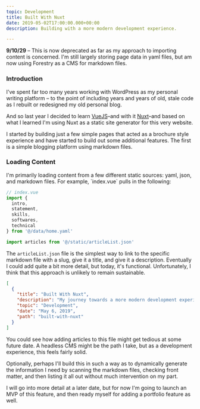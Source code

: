```yaml
---
topic: Development
title: Built With Nuxt
date: 2019-05-02T17:00:00.000+00:00
description: Building with a more modern development experience.

---
```

**9/10/29** – This is now deprecated as far as my approach to importing content is concerned. I'm still largely storing page data in yaml files, but am now using Forestry as a CMS for markdown files.

### Introduction

I've spent far too many years working with WordPress as my personal writing platform – to the point of including years and years of old, stale code as I rebuilt or redesigned my old personal blog.

And so last year I decided to learn [VueJS](https://vuejs.org/)–and with it [Nuxt](https://nuxtjs.org/)–and based on what I learned I'm using Nuxt as a static site generator for this very website.

I started by building just a few simple pages that acted as a brochure style experience and have started to build out some additional features. The first is a simple blogging platform using markdown files.

### Loading Content

I'm primarily loading content from a few different static sources: yaml, json, and markdown files. For example, \`index.vue\` pulls in the following:

```js
// index.vue
import {
  intro,
  statement,
  skills,
  softwares,
  technical
} from '@/data/home.yaml'

import articles from '@/static/articleList.json'
```

The `articleList.json` file is the simplest way to link to the specific markdown file with a slug, give it a title, and give it a description. Eventually I could add quite a bit more detail, but today, it's functional. Unfortunately, I think that this approach is unlikely to remain sustainable.

```json
[  
  {  
    "title": "Built With Nuxt",  
    "description": "My journey towards a more modern development experience.",  
    "topic": "Development",  
    "date": "May 6, 2019",  
    "path": "built-with-nuxt"  
  }  
]
```

You could see how adding articles to this file might get tedious at some future date. A headless CMS might be the path I take, but as a development experience, this feels fairly solid.

Optionally, perhaps I'll build this in such a way as to dynamically generate the information I need by scanning the markdown files, checking front matter, and then listing it all out without much intervention on my part.

I will go into more detail at a later date, but for now I'm going to launch an MVP of this feature, and then ready myself for adding a portfolio feature as well.